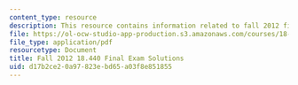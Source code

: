 ```yaml
---
content_type: resource
description: This resource contains information related to fall 2012 final exam solutions.
file: https://ol-ocw-studio-app-production.s3.amazonaws.com/courses/18-440-probability-and-random-variables-spring-2014/d17b2ce20a97823ebd65a03f8e851855_MIT18_440S14_final2012_sol.pdf
file_type: application/pdf
resourcetype: Document
title: Fall 2012 18.440 Final Exam Solutions
uid: d17b2ce2-0a97-823e-bd65-a03f8e851855
---
```

